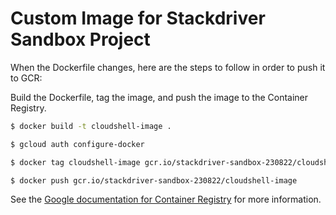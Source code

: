 # Custom Image for Stackdriver Sandbox Project

When the Dockerfile changes, here are the steps to follow in order to push it to GCR:

Build the Dockerfile, tag the image, and push the image to the Container Registry.

```bash
$ docker build -t cloudshell-image .

$ gcloud auth configure-docker 

$ docker tag cloudshell-image gcr.io/stackdriver-sandbox-230822/cloudshell-image

$ docker push gcr.io/stackdriver-sandbox-230822/cloudshell-image

```

See the [Google documentation for Container Registry](https://cloud.google.com/container-registry/docs/quickstart)  for more information.

